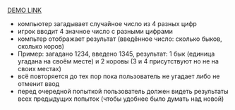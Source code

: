 [DEMO LINK](https://aleksey-10.github.io/js_game-bnc/)

- компьютер загадывает случайное число из 4 разных цифр
- игрок вводит 4 значное число с разными цифрами
- компьтер отображает результат (введённое число: сколько быков, сколько коров)
- Пример: загадано 1234, введено 1345, результат: 1 бык (единица угадана на своём месте) и 2 коровы (3 и 4 присутствуют но не на своих местах)
- всё повторяется до тех пор пока пользователь не угадает либо не отменит ввод
- перед очередной попыткой пользователь должен видеть результаты всех предыдущих попыток (чтобы удобнее было думать над новой)
